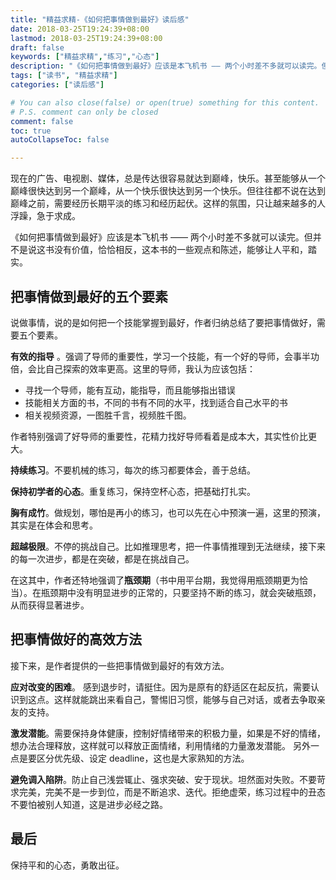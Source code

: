 ```yaml
---
title: "精益求精-《如何把事情做到最好》读后感"
date: 2018-03-25T19:24:39+08:00
lastmod: 2018-03-25T19:24:39+08:00
draft: false
keywords: ["精益求精","练习","心态"]
description: "《如何把事情做到最好》应该是本飞机书 —— 两个小时差不多就可以读完。但并不是说这书没有价值，恰恰相反，这本书的一些观点和陈述，能够让人平和，踏实"
tags: ["读书", "精益求精"]
categories: ["读后感"]

# You can also close(false) or open(true) something for this content.
# P.S. comment can only be closed
comment: false
toc: true
autoCollapseToc: false

---
```


现在的广告、电视剧、媒体，总是传达很容易就达到巅峰，快乐。甚至能够从一个巅峰很快达到另一个巅峰，从一个快乐很快达到另一个快乐。但往往都不说在达到巅峰之前，需要经历长期平淡的练习和经历起伏。这样的氛围，只让越来越多的人浮躁，急于求成。

《如何把事情做到最好》应该是本飞机书 —— 两个小时差不多就可以读完。但并不是说这书没有价值，恰恰相反，这本书的一些观点和陈述，能够让人平和，踏实。

## 把事情做到最好的五个要素
说做事情，说的是如何把一个技能掌握到最好，作者归纳总结了要把事情做好，需要五个要素。

**有效的指导** 。强调了导师的重要性，学习一个技能，有一个好的导师，会事半功倍，会比自己探索的效率更高。这里的导师，我认为应该包括：

* 寻找一个导师，能有互动，能指导，而且能够指出错误
* 技能相关方面的书，不同的书有不同的水平，找到适合自己水平的书
* 相关视频资源，一图胜千言，视频胜千图。

作者特别强调了好导师的重要性，花精力找好导师看着是成本大，其实性价比更大。

**持续练习**。不要机械的练习，每次的练习都要体会，善于总结。

**保持初学者的心态**。重复练习，保持空杯心态，把基础打扎实。

**胸有成竹**。做规划，哪怕是再小的练习，也可以先在心中预演一遍，这里的预演，其实是在体会和思考。

**超越极限**。不停的挑战自己。比如推理思考，把一件事情推理到无法继续，接下来的每一次进步，都是在突破，都是在挑战自己。

在这其中，作者还特地强调了**瓶颈期**（书中用平台期，我觉得用瓶颈期更为恰当）。在瓶颈期中没有明显进步的正常的，只要坚持不断的练习，就会突破瓶颈，从而获得显著进步。

## 把事情做好的高效方法
接下来，是作者提供的一些把事情做到最好的有效方法。

**应对改变的困难**。 感到退步时，请挺住。因为是原有的舒适区在起反抗，需要认识到这点。这样就能跳出来看自己，警惕旧习惯，能够与自己对话，或者去争取亲友的支持。

**激发潜能**。需要保持身体健康，控制好情绪带来的积极力量，如果是不好的情绪，想办法合理释放，这样就可以释放正面情绪，利用情绪的力量激发潜能。 另外一点是要区分优先级、设定 deadline，这也是大家熟知的方法。

**避免调入陷阱**。防止自己浅尝辄止、强求突破、安于现状。坦然面对失败。不要苛求完美，完美不是一步到位，而是不断追求、迭代。拒绝虚荣，练习过程中的丑态不要怕被别人知道，这是进步必经之路。

## 最后
保持平和的心态，勇敢出征。
